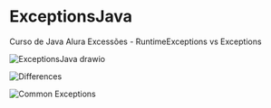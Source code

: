 # ExceptionsJava
Curso de Java Alura Excessões - RuntimeExceptions vs Exceptions 

![ExceptionsJava drawio](https://github.com/IgorAntonio22/exceptionsJava/assets/98776749/a3a5f9cc-f53e-4b9a-a7f9-1f825e382d9e)




![Differences](https://github.com/IgorAntonio22/exceptionsJava/assets/98776749/e338ef97-e06d-47db-b751-1896dee5299e)





![Common Exceptions](https://github.com/IgorAntonio22/exceptionsJava/assets/98776749/87d50ab8-526b-4718-a85f-3f65a30b7312)

